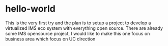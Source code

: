 # hello-world
This is the very first try and the plan is to setup a project to develop a virtualized IMS eco system with everything open source. There are already some IMS opensource project, I would like to make this one focus on business area which focus on UC direction
